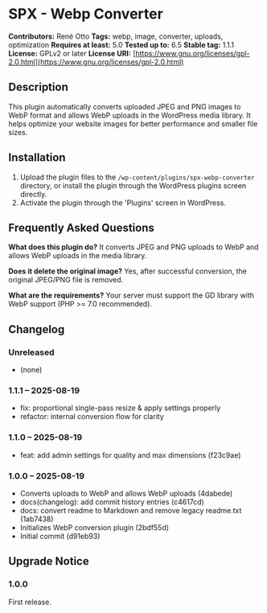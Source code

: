 # SPX - Webp Converter

**Contributors:** René Otto
**Tags:** webp, image, converter, uploads, optimization
**Requires at least:** 5.0
**Tested up to:** 6.5
**Stable tag:** 1.1.1
**License:** GPLv2 or later
**License URI:** [https://www.gnu.org/licenses/gpl-2.0.html](https://www.gnu.org/licenses/gpl-2.0.html)

## Description
This plugin automatically converts uploaded JPEG and PNG images to WebP format and allows WebP uploads in the WordPress media library. It helps optimize your website images for better performance and smaller file sizes.

## Installation
1. Upload the plugin files to the `/wp-content/plugins/spx-webp-converter` directory, or install the plugin through the WordPress plugins screen directly.
2. Activate the plugin through the 'Plugins' screen in WordPress.

## Frequently Asked Questions
**What does this plugin do?**
It converts JPEG and PNG uploads to WebP and allows WebP uploads in the media library.

**Does it delete the original image?**
Yes, after successful conversion, the original JPEG/PNG file is removed.

**What are the requirements?**
Your server must support the GD library with WebP support (PHP >= 7.0 recommended).

## Changelog
### Unreleased
* (none)

### 1.1.1 – 2025-08-19
* fix: proportional single-pass resize & apply settings properly
* refactor: internal conversion flow for clarity

### 1.1.0 – 2025-08-19
* feat: add admin settings for quality and max dimensions (f23c9ae)

### 1.0.0 – 2025-08-19
* Converts uploads to WebP and allows WebP uploads (4dabede)
* docs(changelog): add commit history entries (c4617cd)
* docs: convert readme to Markdown and remove legacy readme.txt (1ab7438)
* Initializes WebP conversion plugin (2bdf55d)
* Initial commit (d91eb93)

## Upgrade Notice
### 1.0.0
First release.